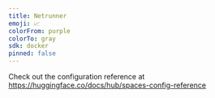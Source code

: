 ```yaml
---
title: Netrunner
emoji: 📈
colorFrom: purple
colorTo: gray
sdk: docker
pinned: false
---
```


Check out the configuration reference at https://huggingface.co/docs/hub/spaces-config-reference

